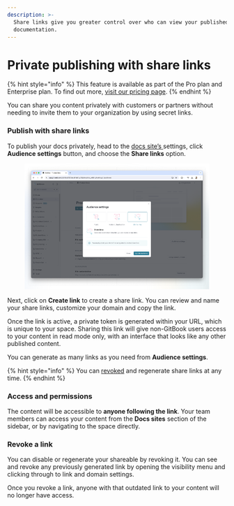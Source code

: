 ```yaml
---
description: >-
  Share links give you greater control over who can view your published GitBook
  documentation.
---
```


# Private publishing with share links

{% hint style="info" %}
This feature is available as part of the Pro plan and Enterprise plan. To find out more, [visit our pricing page](https://www.gitbook.com/pricing).
{% endhint %}

You can share you content privately with customers or partners without needing to invite them to your organization by using secret links.

### Publish with share links

To publish your docs privately, head to the [docs site’s ](../site-settings.md)settings, click **Audience settings** button, and choose the **Share links** option.

<figure><img src="../../.gitbook/assets/share-links (2).png" alt=""><figcaption></figcaption></figure>

Next, click on **Create link** to create a share link. You can review and name your share links, customize your domain and copy the link.

Once the link is active, a private token is generated within your URL, which is unique to your space. Sharing this link will give non-GitBook users access to your content in read mode only, with an interface that looks like any other published content.

You can generate as many links as you need from **Audience settings**.

{% hint style="info" %}
You can [revoked](share-links.md#revoke-a-link) and regenerate share links at any time.
{% endhint %}

### Access and permissions

The content will be accessible to **anyone following the link**. Your team members can access your content from the **Docs sites** section of the sidebar, or by navigating to the space directly.

### Revoke a link

You can disable or regenerate your shareable by revoking it. You can see and revoke any previously generated link by opening the visibility menu and clicking through to link and domain settings.&#x20;

Once you revoke a link, anyone with that outdated link to your content will no longer have access.
